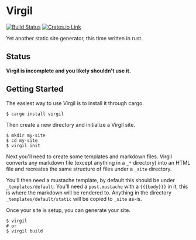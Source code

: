 Virgil
======

[![Build Status](https://travis-ci.org/azdle/virgil.svg?branch=master)](https://travis-ci.org/azdle/virgil)
[![Crates.io Link](http://meritbadge.herokuapp.com/virgil)](https://crates.io/crates/virgil)

Yet another static site generator, this time written in rust.

Status
------

**Virgil is incomplete and you likely shouldn't use it.**


Getting Started
---------------
The easiest way to use Virgil is to install it through cargo.

```
$ cargo install virgil
```

Then create a new directory and initialize a Virgil site.

```
$ mkdir my-site
$ cd my-site
$ virgil init
```

Next you'll need to create some templates and markdown files. Virgil converts
any markdown file (except anything in a `_*` directory) into an HTML file and
recreates the same structure of files under a `_site` directory.

You'll then need a mustache template, by default this should be under
`_templates/default`. You'll need a `post.mustache` with a `{{{body}}}` in it,
this is where the markdown will be rendered to. Anything in the directory
`_templates/default/static` will be copied to `_site` as-is.

Once your site is setup, you can generate your site.

```
$ virgil
# or
$ virgil build
```
